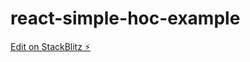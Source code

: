 # react-simple-hoc-example

[Edit on StackBlitz ⚡️](https://stackblitz.com/edit/react-simple-example-svkw8i)